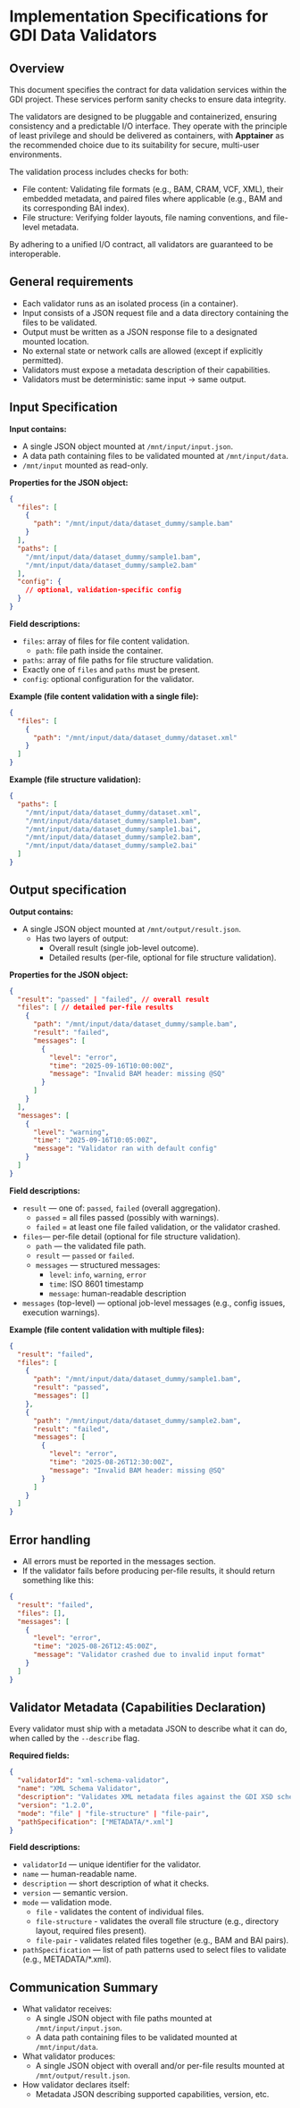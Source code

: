 # Implementation Specifications for GDI Data Validators

## Overview

This document specifies the contract for data validation services within the GDI project. These services perform sanity checks to ensure data integrity.

The validators are designed to be pluggable and containerized, ensuring consistency and a predictable I/O interface. They operate with the principle of least privilege and should be delivered as containers, with **Apptainer** as the recommended choice due to its suitability for secure, multi-user environments.

The validation process includes checks for both:

- File content: Validating file formats (e.g., BAM, CRAM, VCF, XML), their embedded metadata, and paired files where applicable (e.g., BAM and its corresponding BAI index).
- File structure: Verifying folder layouts, file naming conventions, and file-level metadata.


By adhering to a unified I/O contract, all validators are guaranteed to be interoperable.

## General requirements

- Each validator runs as an isolated process (in a container).
- Input consists of a JSON request file and a data directory containing the files to be validated.
- Output must be written as a JSON response file to a designated mounted location.
- No external state or network calls are allowed (except if explicitly permitted).
- Validators must expose a metadata description of their capabilities.
- Validators must be deterministic: same input -> same output.

## Input Specification

**Input contains:**

- A single JSON object mounted at `/mnt/input/input.json`.
- A data path containing files to be validated mounted at `/mnt/input/data`.
- `/mnt/input` mounted as read-only.

**Properties for the JSON object:**

```json
{
  "files": [
    {
      "path": "/mnt/input/data/dataset_dummy/sample.bam"
    }
  ],
  "paths": [
    "/mnt/input/data/dataset_dummy/sample1.bam",
    "/mnt/input/data/dataset_dummy/sample2.bam"
  ],
  "config": {
    // optional, validation-specific config
  }
}
```

**Field descriptions:**

- `files`: array of files for file content validation.
  - `path`: file path inside the container.
- `paths`: array of file paths for file structure validation.
- Exactly one of `files` and `paths` must be present.
- `config`: optional configuration for the validator.

**Example (file content validation with a single file):**

```json
{
  "files": [
    {
      "path": "/mnt/input/data/dataset_dummy/dataset.xml"
    }
  ]
}
```

**Example (file structure validation):**

```json
{
  "paths": [
    "/mnt/input/data/dataset_dummy/dataset.xml",
    "/mnt/input/data/dataset_dummy/sample1.bam",
    "/mnt/input/data/dataset_dummy/sample1.bai",
    "/mnt/input/data/dataset_dummy/sample2.bam",
    "/mnt/input/data/dataset_dummy/sample2.bai"
  ]
}
```

## Output specification

**Output contains:**

- A single JSON object mounted at `/mnt/output/result.json`.
  - Has two layers of output:
    - Overall result (single job-level outcome).
    - Detailed results (per-file, optional for file structure validation).

**Properties for the JSON object:**

```json
{
  "result": "passed" | "failed", // overall result
  "files": [ // detailed per-file results
    {
      "path": "/mnt/input/data/dataset_dummy/sample.bam",
      "result": "failed",
      "messages": [
        {
          "level": "error",
          "time": "2025-09-16T10:00:00Z",
          "message": "Invalid BAM header: missing @SQ"
        }
      ]
    }
  ],
  "messages": [
    {
      "level": "warning",
      "time": "2025-09-16T10:05:00Z",
      "message": "Validator ran with default config"
    }
  ]
}
```

**Field descriptions:**

- `result` — one of: `passed`, `failed` (overall aggregation).
  - `passed` = all files passed (possibly with warnings).
  - `failed` = at least one file failed validation, or the validator crashed.
- `files`— per-file detail (optional for file structure validation).
  - `path` — the validated file path.
  - `result` — `passed` or `failed`.
  - `messages` — structured messages:
    - `level`: `info`, `warning`, `error`
    - `time`: ISO 8601 timestamp
    - `message`: human-readable description
- `messages` (top-level) — optional job-level messages (e.g., config issues, execution warnings).

**Example (file content validation with multiple files):**

```json
{
  "result": "failed",
  "files": [
    {
      "path": "/mnt/input/data/dataset_dummy/sample1.bam",
      "result": "passed",
      "messages": []
    },
    {
      "path": "/mnt/input/data/dataset_dummy/sample2.bam",
      "result": "failed",
      "messages": [
        {
          "level": "error",
          "time": "2025-08-26T12:30:00Z",
          "message": "Invalid BAM header: missing @SQ"
        }
      ]
    }
  ]
}
```

## Error handling

- All errors must be reported in the messages section.
- If the validator fails before producing per-file results, it should return something like this:

```json
{
  "result": "failed",
  "files": [],
  "messages": [
    {
      "level": "error",
      "time": "2025-08-26T12:45:00Z",
      "message": "Validator crashed due to invalid input format"
    }
  ]
}
```

## Validator Metadata (Capabilities Declaration)

Every validator must ship with a metadata JSON to describe what it can do, when called by the `--describe` flag.

**Required fields:**

```json
{
  "validatorId": "xml-schema-validator",
  "name": "XML Schema Validator",
  "description": "Validates XML metadata files against the GDI XSD schema.",
  "version": "1.2.0",
  "mode": "file" | "file-structure" | "file-pair",
  "pathSpecification": ["METADATA/*.xml"]
}
```

**Field descriptions:**

- `validatorId` — unique identifier for the validator.
- `name` — human-readable name.
- `description` — short description of what it checks.
- `version` — semantic version.
- `mode` — validation mode.
  - `file` - validates the content of individual files.
  - `file-structure` - validates the overall file structure (e.g., directory layout, required files present).
  - `file-pair` - validates related files together (e.g., BAM and BAI pairs).
- `pathSpecification` — list of path patterns used to select files to validate (e.g., METADATA/*.xml).

## Communication Summary

- What validator receives:
  - A single JSON object with file paths mounted at `/mnt/input/input.json`.
  - A data path containing files to be validated mounted at `/mnt/input/data`.
- What validator produces:
  - A single JSON object with overall and/or per-file results mounted at `/mnt/output/result.json`.
- How validator declares itself:
  - Metadata JSON describing supported capabilities, version, etc.
